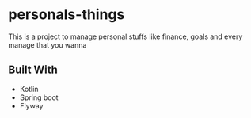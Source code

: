 # personals-things
This is a project to manage personal stuffs like finance, goals and every manage that you wanna

## Built With
- Kotlin
- Spring boot
- Flyway
